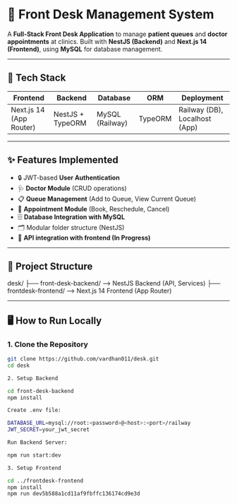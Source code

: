 

# 🏥 Front Desk Management System

A **Full-Stack Front Desk Application** to manage **patient queues** and **doctor appointments** at clinics. Built with **NestJS (Backend)** and **Next.js 14 (Frontend)**, using **MySQL** for database management.

---

## 🚀 Tech Stack

| Frontend  | Backend | Database | ORM    | Deployment |
|-----------|---------|----------|--------|------------|
| Next.js 14 (App Router) | NestJS + TypeORM | MySQL (Railway) | TypeORM | Railway (DB), Localhost (App) |

---

## ✨ Features Implemented

- 🔒 JWT-based **User Authentication**
- 🩺 **Doctor Module** (CRUD operations)
- 📋 **Queue Management** (Add to Queue, View Current Queue)
- 📅 **Appointment Module** (Book, Reschedule, Cancel)
- 🗄️ **Database Integration with MySQL**
- 🗂️ Modular folder structure (NestJS)
- 🔗 **API integration with frontend (In Progress)**

---

## 📂 Project Structure

desk/
├── front-desk-backend/ --> NestJS Backend (API, Services)
├── frontdesk-frontend/ --> Next.js 14 Frontend (App Router)


---

## 🖥️ How to Run Locally

### 1. Clone the Repository
```bash
git clone https://github.com/vardhan011/desk.git
cd desk

2. Setup Backend

cd front-desk-backend
npm install

Create .env file:

DATABASE_URL=mysql://root:<password>@<host>:<port>/railway
JWT_SECRET=your_jwt_secret

Run Backend Server:

npm run start:dev

3. Setup Frontend

cd ../frontdesk-frontend
npm install
npm run dev5b588a1cd11af9fbffc136174cd9e3d
